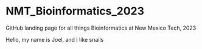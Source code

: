 # NMT_Bioinformatics_2023
GitHub landing page for all things Bioinformatics at New Mexico Tech, 2023

Hello, my name is Joel, and I like snails

